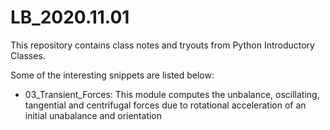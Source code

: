 # LB_2020.11.01
This repository contains class notes and tryouts from Python Introductory Classes.

Some of the interesting snippets are listed below:
- 03_Transient_Forces: This module computes the unbalance, oscillating, tangential and centrifugal forces due to rotational acceleration of an initial unabalance and orientation
